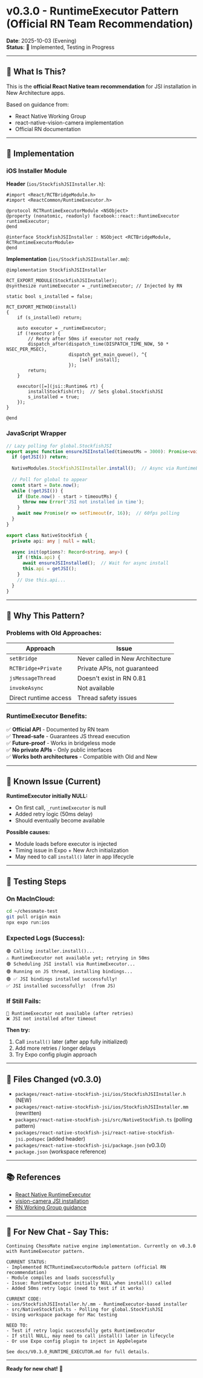 # v0.3.0 - RuntimeExecutor Pattern (Official RN Team Recommendation)

**Date**: 2025-10-03 (Evening)  
**Status**: 🧪 Implemented, Testing in Progress

---

## 🎯 **What Is This?**

This is the **official React Native team recommendation** for JSI installation in New Architecture apps.

Based on guidance from:
- React Native Working Group
- react-native-vision-camera implementation
- Official RN documentation

---

## 📝 **Implementation**

### **iOS Installer Module**

**Header** (`ios/StockfishJSIInstaller.h`):
```objc
#import <React/RCTBridgeModule.h>
#import <ReactCommon/RuntimeExecutor.h>

@protocol RCTRuntimeExecutorModule <NSObject>
@property (nonatomic, readonly) facebook::react::RuntimeExecutor runtimeExecutor;
@end

@interface StockfishJSIInstaller : NSObject <RCTBridgeModule, RCTRuntimeExecutorModule>
@end
```

**Implementation** (`ios/StockfishJSIInstaller.mm`):
```objc
@implementation StockfishJSIInstaller

RCT_EXPORT_MODULE(StockfishJSIInstaller);
@synthesize runtimeExecutor = _runtimeExecutor; // Injected by RN

static bool s_installed = false;

RCT_EXPORT_METHOD(install)
{
    if (s_installed) return;
    
    auto executor = _runtimeExecutor;
    if (!executor) {
        // Retry after 50ms if executor not ready
        dispatch_after(dispatch_time(DISPATCH_TIME_NOW, 50 * NSEC_PER_MSEC),
                       dispatch_get_main_queue(), ^{
                           [self install];
                       });
        return;
    }

    executor([=](jsi::Runtime& rt) {
        installStockfish(rt);  // Sets global.StockfishJSI
        s_installed = true;
    });
}

@end
```

### **JavaScript Wrapper**

```typescript
// Lazy polling for global.StockfishJSI
export async function ensureJSIInstalled(timeoutMs = 3000): Promise<void> {
  if (getJSI()) return;
  
  NativeModules.StockfishJSIInstaller.install();  // Async via RuntimeExecutor
  
  // Poll for global to appear
  const start = Date.now();
  while (!getJSI()) {
    if (Date.now() - start > timeoutMs) {
      throw new Error('JSI not installed in time');
    }
    await new Promise(r => setTimeout(r, 16));  // 60fps polling
  }
}

export class NativeStockfish {
  private api: any | null = null;

  async init(options?: Record<string, any>) {
    if (!this.api) {
      await ensureJSIInstalled();  // Wait for async install
      this.api = getJSI();
    }
    // Use this.api...
  }
}
```

---

## 🔧 **Why This Pattern?**

### **Problems with Old Approaches:**

| Approach | Issue |
|----------|-------|
| `setBridge` | Never called in New Architecture |
| `RCTBridge+Private` | Private APIs, not guaranteed |
| `jsMessageThread` | Doesn't exist in RN 0.81 |
| `invokeAsync` | Not available |
| Direct runtime access | Thread safety issues |

### **RuntimeExecutor Benefits:**

✅ **Official API** - Documented by RN team  
✅ **Thread-safe** - Guarantees JS thread execution  
✅ **Future-proof** - Works in bridgeless mode  
✅ **No private APIs** - Only public interfaces  
✅ **Works both architectures** - Compatible with Old and New  

---

## 🐛 **Known Issue (Current)**

**RuntimeExecutor initially NULL:**
- On first call, `_runtimeExecutor` is null
- Added retry logic (50ms delay)
- Should eventually become available

**Possible causes:**
- Module loads before executor is injected
- Timing issue in Expo + New Arch initialization
- May need to call `install()` later in app lifecycle

---

## 🧪 **Testing Steps**

### **On MacInCloud:**

```bash
cd ~/chessmate-test
git pull origin main
npx expo run:ios
```

### **Expected Logs (Success):**

```
🟢 Calling installer.install()...
⚠️ RuntimeExecutor not available yet; retrying in 50ms
🟢 Scheduling JSI install via RuntimeExecutor...
🟢 Running on JS thread, installing bindings...
🟢 ✅ JSI bindings installed successfully!
✅ JSI installed successfully!  (from JS)
```

### **If Still Fails:**

```
🔴 RuntimeExecutor not available (after retries)
❌ JSI not installed after timeout
```

**Then try:**
1. Call `install()` later (after app fully initialized)
2. Add more retries / longer delays
3. Try Expo config plugin approach

---

## 📁 **Files Changed (v0.3.0)**

- `packages/react-native-stockfish-jsi/ios/StockfishJSIInstaller.h` (NEW)
- `packages/react-native-stockfish-jsi/ios/StockfishJSIInstaller.mm` (rewritten)
- `packages/react-native-stockfish-jsi/src/NativeStockfish.ts` (polling pattern)
- `packages/react-native-stockfish-jsi/react-native-stockfish-jsi.podspec` (added header)
- `packages/react-native-stockfish-jsi/package.json` (v0.3.0)
- `package.json` (workspace reference)

---

## 📚 **References**

- [React Native RuntimeExecutor](https://github.com/facebook/react-native/blob/main/packages/react-native/ReactCommon/cxxreact/RuntimeExecutor.h)
- [vision-camera JSI installation](https://github.com/mrousavy/react-native-vision-camera)
- [RN Working Group guidance](https://github.com/reactwg/react-native-new-architecture)

---

## 🔄 **For New Chat - Say This:**

```
Continuing ChessMate native engine implementation. Currently on v0.3.0 with RuntimeExecutor pattern.

CURRENT STATUS:
- Implemented RCTRuntimeExecutorModule pattern (official RN recommendation)
- Module compiles and loads successfully
- Issue: RuntimeExecutor initially NULL when install() called
- Added 50ms retry logic (need to test if it works)

CURRENT CODE:
- ios/StockfishJSIInstaller.h/.mm - RuntimeExecutor-based installer
- src/NativeStockfish.ts - Polling for global.StockfishJSI
- Using workspace package for Mac testing

NEED TO:
- Test if retry logic successfully gets RuntimeExecutor
- If still NULL, may need to call install() later in lifecycle
- Or use Expo config plugin to inject in AppDelegate

See docs/V0.3.0_RUNTIME_EXECUTOR.md for full details.
```

---

**Ready for new chat!** 🚀

